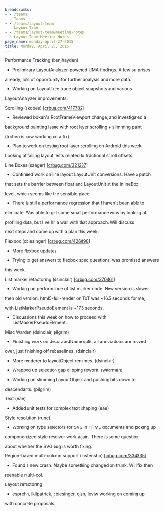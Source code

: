 ```yaml
---
breadcrumbs:
- - /teams
  - Teams
- - /teams/layout-team
  - Layout Team
- - /teams/layout-team/meeting-notes
  - Layout Team Meeting Notes
page_name: monday-april-27-2015
title: Monday, April 27, 2015
---
```


Performance Tracking (benjhayden)

- Preliminary LayoutAnalyzer-powered UMA findings. A few surprises

already, lots of opportunity for further analysis and more data.

- Working on LayoutTree trace object snapshots and various

LayoutAnalyzer improvements.

Scrolling (skobes) \[[crbug.com/417782](http://crbug.com/417782)\]

- Reviewed bokan's RootFrameViewport change, and investigated a

background painting issue with root layer scrolling + slimming paint

(trchen is now working on a fix).

- Plan to work on testing root layer scrolling on Android this week.

Looking at failing layout tests related to fractional scroll offsets.

Line Boxes (szager) \[[crbug.com/321237](http://crbug.com/321237)\]

- Continued work on line layout LayoutUnit conversions. Have a patch

that sets the barrier between float and LayoutUnit at the InlineBox

level, which seems like the sensible place.

- There is still a performance regression that I haven't been able to

eliminate. Was able to get some small performance wins by looking at

profiling data, but I've hit a wall with that approach. Will discuss

next steps and come up with a plan this week.

Flexbox (cbiesinger) \[[crbug.com/426898](http://crbug.com/426898)\]

- More flexbox updates.

- Trying to get answers to flexbox spec questions, was promised answers

this week.

List marker refactoring (dsinclair)
\[[crbug.com/370461](http://crbug.com/370461)\]

- Working on performance of list marker code. New version is slower

then old version. html5-full-render on ToT was ~16.5 seconds for me,

with ListMarkerPseudoElement is ~17.5 seconds.

- Discussions this week on how to proceed with ListMarkerPseudoElement.

Misc Warden (dsinclair, pilgrim)

- Finishing work on decoratedName split, all annotations are moved

over, just finishing off rebaselines. (dsinclair)

- More renderer to layoutObject renames. (dsinclair)

- Wrapped up selection gap clipping rework. (wkorman)

- Working on slimming LayoutObject and pushing bits down to

descendants. (pilgrim)

Text (eae)

- Added unit tests for complex text shaping (eae)

Style resolution (rune)

- Working on type selectors for SVG in HTML documents and picking up

componentized style resolver work again. There is some question

about whether the SVG bug is worth fixing.

Region-based multi-column support (mstensho)
\[[crbug.com/334335](http://crbug.com/334335)\]

- Found a new crash. Maybe something changed on trunk. Will fix then

reenable multi-col.

Layout refactoring

- esprehn, ikilpatrick, cbiesinger, ojan, leviw working on coming up

with concrete proposals.